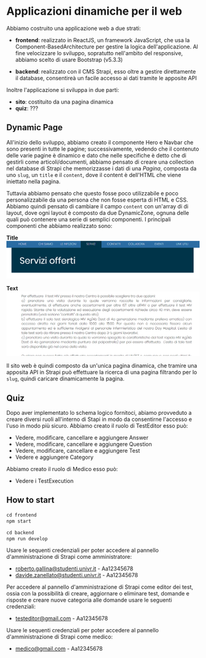# Applicazioni dinamiche per il web

Abbiamo costruito una applicazione web a due strati:
- **frontend**: realizzato in ReactJS, un framework JavaScript, che usa la Component-BasedArchitecture per gestire la logica dell'applicazione.
Al fine velocizzare lo sviluppo, sopratutto nell'ambito del responsive, abbiamo scelto di usare Bootstrap (v5.3.3) 

- **backend**: realizzato con il CMS Strapi, esso oltre a gestire direttamente il database, consentireà un facile accesso ai dati tramite le apposite API

Inoltre l'applicazione si sviluppa in due parti:
- **sito**: costituito da una pagina dinamica
- **quiz**: ???

## Dynamic Page

All'inizio dello sviluppo, abbiamo creato il componente Hero e Navbar che sono presenti in tutte le pagine; successivamente, vedendo che il contenuto delle varie pagine è dinamico e dato che nelle specifiche è detto che di gestirli come articoli/documenti, abbiamo pensato di creare una collection nel database di Strapi che memorizzasse i dati di una _Pagina_, composta da uno `slug`, un `title` e il `content`, dove il content è dell'HTML che viene iniettato nella pagina.

Tuttavia abbiamo pensato che questo fosse poco utilizzabile e poco personalizzabile da una persona che non fosse esperta di HTML e CSS. Abbiamo quindi pensato di cambiare il campo `content` con un'array di di layout, dove ogni layout è composto da due DynamicZone, ognuna delle quali può contenere una serie di semplici componenti.
I principali componenti che abbiamo realizzato sono:

**Title**
![alt text](./frontend/src/components/title/Title.png)

**Text**
![alt text](./frontend/src/components/text/Text.png)

Il sito web è quindi composto da un'unica pagina dinamica, che tramire una apposita API in Strapi può effettuare la ricerca di una pagina filtrando per lo `slug`, quindi caricare dinamicamente la pagina.


## Quiz

Dopo aver implementato lo schema logico fornitoci, abiamo provveduto a creare diversi ruoli all'interno di Stapi in modo da consentirne l'accesso e l'uso in modo più sicuro.
Abbiamo creato il ruolo di TestEditor esso può:
- Vedere, modificare, cancellare e aggiungere Answer
- Vedere, modificare, cancellare e aggiungere Question
- Vedere, modificare, cancellare e aggiungere Test
- Vedere e aggiungere Category

Abbiamo creato il ruolo di Medico esso può:
- Vedere i TestExecution


## How to start

```
cd frontend
npm start
```

```
cd backend
npm run develop
```

Usare le sequenti credenziali per poter accedere al pannello d'amministrazione di Strapi come amministratore:
- roberto.gallina@studenti.univr.it - Aa12345678
- davide.zanellato@studenti.univr.it - Aa12345678

Per accedere al pannello d'amministrazione di Strapi come editor dei test, ossia con la possibilità di creare, aggiornare o eliminare test, domande e risposte e creare nuove categoria alle domande usare le seguenti credenziali:
- testeditor@gmail.com - Aa12345678



Usare le sequenti credenziali per poter accedere al pannello d'amministrazione di Strapi come medico:
- medico@gmail.com - Aa12345678